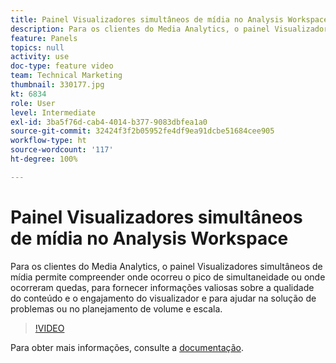 ```yaml
---
title: Painel Visualizadores simultâneos de mídia no Analysis Workspace
description: Para os clientes do Media Analytics, o painel Visualizadores simultâneos de mídia permite compreender onde ocorreu o pico de simultaneidade ou onde ocorreram quedas, para fornecer informações valiosas sobre a qualidade do conteúdo e o engajamento do visualizador e para ajudar na solução de problemas ou no planejamento de volume e escala.
feature: Panels
topics: null
activity: use
doc-type: feature video
team: Technical Marketing
thumbnail: 330177.jpg
kt: 6834
role: User
level: Intermediate
exl-id: 3ba5f76d-cab4-4014-b377-9083dbfea1a0
source-git-commit: 32424f3f2b05952fe4df9ea91dcbe51684cee905
workflow-type: ht
source-wordcount: '117'
ht-degree: 100%

---
```


# Painel Visualizadores simultâneos de mídia no Analysis Workspace

Para os clientes do Media Analytics, o painel Visualizadores simultâneos de mídia permite compreender onde ocorreu o pico de simultaneidade ou onde ocorreram quedas, para fornecer informações valiosas sobre a qualidade do conteúdo e o engajamento do visualizador e para ajudar na solução de problemas ou no planejamento de volume e escala.

>[!VIDEO](https://video.tv.adobe.com/v/330177/?quality=12&learn=on)

Para obter mais informações, consulte a [documentação](https://experienceleague.adobe.com/docs/analytics/analyze/analysis-workspace/panels/media-concurrent-viewers.html?lang=pt-BR#analysis-workspace).
